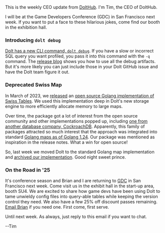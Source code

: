 This is the weekly CEO update from [DoltHub](https://www.dolthub.com/). I'm Tim, the CEO of DoltHub. 

I will be at the Game Developers Conference (GDC) in San Francisco next week. If you want to put a face to these hilarious jokes, come find our booth in the exhibition hall. 

### Introducing `dolt debug`

[Dolt has a new CLI command, `dolt debug`](https://www.dolthub.com/blog/2025-03-13-dolt-debug-cmd/). If you have a slow or incorrect SQL query you want profiled, you pass it into this command with the `-q` command. The [release blog](https://www.dolthub.com/blog/2025-03-13-dolt-debug-cmd/) shows you how to use all the debug artifacts. But it's more likely you can just include those in your Dolt GitHub issue and have the Dolt team figure it out. 

### Deprecated Swiss Map

In March of 2023, we [released](https://www.dolthub.com/blog/2023-03-28-swiss-map/) an [open source Golang implementation of Swiss Tables](https://github.com/dolthub/swiss). We used this implementation deep in Dolt's new storage engine to more efficiently allocate memory to large maps. 

Over time, the package got a lot of interest from the open source community and other implementations popped up, including [one from another database company, CockroachDB](https://github.com/cockroachdb/swiss). Apparently, this family of packages attracted so much interest that the approach was integrated into standard [Golang maps as of Golang 1.24](https://go.dev/blog/swisstable). Our package was mentioned as inspiration in the release notes. What a win for open source!

So, last week we moved Dolt to the standard Golang map implementation and [archived our implementation](https://www.dolthub.com/blog/2025-03-07-archiving-the-dolthub-swiss-github-repository/). Good night sweet prince.

### On the Road in '25

It's conference season and Brian and I are returning to [GDC](https://gdconf.com/) in San Francisco next week. Come visit us in the exhibit hall in the start-up area, booth SU4. We are excited to share how game devs have been using Dolt to tame unwieldy config files into query-able tables while keeping the version control they need. We also have a few 25% off discount passes remaining. [Email Brian](mailto:brianf@dolthub.com) if you need one. First come, first serve. 

Until next week. As always, just reply to this email if you want to chat.

--Tim